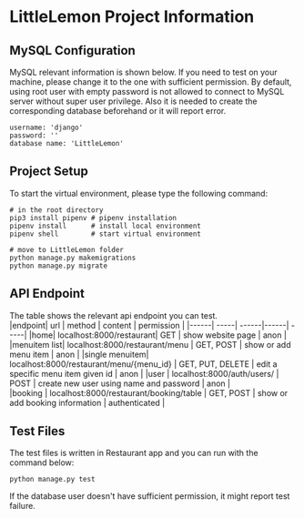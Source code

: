 # LittleLemon Project Information

## MySQL Configuration
MySQL relevant information is shown below.
If you need to test on your machine, please change it to the one with sufficient permission.
By default, using root user with empty password is not allowed to connect to MySQL server without super user privilege. 
Also it is needed to create the corresponding database beforehand or it will report error.
```
username: 'django'  
password: '' 
database name: 'LittleLemon'

```
## Project Setup
To start the virtual environment, please type the following command:
```
# in the root directory
pip3 install pipenv # pipenv installation 
pipenv install      # install local environment 
pipenv shell        # start virtual environment

# move to LittleLemon folder 
python manage.py makemigrations 
python manage.py migrate
```

## API Endpoint
The table shows the relevant api endpoint you can test.  
|endpoint| url | method | content | permission |
|------| -----| ------|------| -----|
|home| localhost:8000/restaurant| GET | show website page | anon |
|menuitem list| localhost:8000/restaurant/menu | GET, POST | show or add menu item | anon |
|single menuitem| localhost:8000/restaurant/menu/{menu_id} | GET, PUT, DELETE | edit a specific menu item given id | anon |
|user | localhost:8000/auth/users/ | POST | create new user using name and password | anon |  
|booking | localhost:8000/restaurant/booking/table | GET, POST | show or add booking information | authenticated |


## Test Files
The test files is written in Restaurant app and you can run with the command below: 
```
python manage.py test 
```
If the database user doesn't have sufficient permission, it might report test failure.
